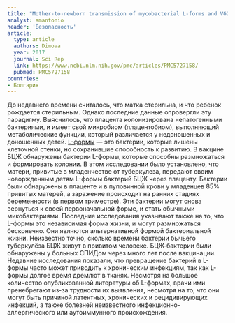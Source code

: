 ```yaml
---
title: "Mother-to-newborn transmission of mycobacterial L-forms and Vδ2 T-cell response in placentobiome of BCG-vaccinated pregnant women"
analyst: amantonio
header: 'Безопасность'
article:
  type: article
  authors: Dimova
  year: 2017
  journal: Sci Rep
  link: https://www.ncbi.nlm.nih.gov/pmc/articles/PMC5727158/
  pubmed: PMC5727158
countries:
- Болгария
---
```


До недавнего времени считалось, что матка стерильна, и что ребенок рождается стерильным. Однако последние данные опровергли эту парадигму. Выяснилось, что плацента колонизирована непатогенными бактериями, и имеет свой микробиом (плацентобиом), выполняющий метаболические функции, который различается у недоношенных и доношенных детей.
[L-формы](https://ru.wikipedia.org/wiki/L-формы) — это бактерии, которые лишены клеточной стенки, но сохранившие способность к развитию. В вакцине БЦЖ обнаружены бактерии L-формы, которые способны размножаться и формировать колонии.
В этом исследовании было установлено, что матери, привитые в младенчестве от туберкулеза, передают своим новоржденным детям L-формы бактерий БЦЖ через плаценту. Бактерии были обнаружены в плаценте и в пуповинной крови у младенцев 85% привитых матерей, а заражение происходит на ранних стадиях беременности (в первом триместре).
Эти бактерии могут снова вернуться к своей первоначальной форме, и стать обычными микобактериями.
Последние исследования указывают также на то, что L-формы это независимая форма жизни, и могут размножаться бесконечно. Они являются альтернативной формой бактериальной жизни.
Неизвестно точно, сколько времени бактерии бычьего туберкулёза БЦЖ живут в привитом человеке. БЦЖ-бактерии были обнаружены у больных СПИДом через много лет после вакцинации.
Недавние исследования показали, что превращение бактерий в L-формы часто может приводить к хроническим инфекциям, так как L-формы долгое время дремлют в тканях.
Несмотря на большое количество опубликованной литературы об L-формах, врачи ими пренебрегают из-за трудности их выявления, несмотря на то, что они могут быть причиной латентных, хронических и рецидивирующих инфекций, а также болезней неизвестного инфекционно-аллергического или аутоиммунного происхождения.
